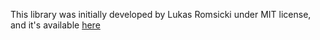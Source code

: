 This library was initially developed by Lukas Romsicki under MIT license, and it's available [here](https://github.com/lfroms/fluid-menu-bar-extra)

